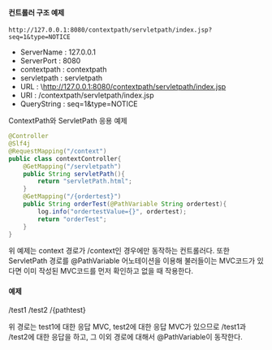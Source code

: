 #### 컨트롤러 구조 예제


`http://127.0.0.1:8080/contextpath/servletpath/index.jsp?seq=1&type=NOTICE`
* ServerName : 127.0.0.1
* ServerPort : 8080
* contextpath : contextpath
* servletpath : servletpath
* URL : \http://127.0.0.1:8080/contextpath/servletpath/index.jsp
* URI : /contextpath/servletpath/index.jsp
* QueryString : seq=1&type=NOTICE


ContextPath와 ServletPath 응용 예제
```java
@Controller
@Slf4j
@RequestMapping("/context")
public class contextController{
	@GetMapping("/servletpath")
	public String servletPath(){
		return "servletPath.html";
	}
	@GetMapping("/{ordertest}")
	public String orderTest(@PathVariable String ordertest){
		log.info("ordertestValue={}", ordertest);
		return "orderTest";
	}
}
```

위 예제는 context 경로가 /context인 경우에만 동작하는 컨트롤러다.
또한 ServletPath 경로를 @PathVariable 어노테이션을 이용해 불러들이는 MVC코드가 있다면
이미 작성된 MVC코드를 먼저 확인하고 없을 때 작용한다.

#### 예제
/test1
/test2
/{pathtest}

위 경로는 test1에 대한 응답 MVC, test2에 대한 응답 MVC가 있으므로
/test1과 /test2에 대한 응답을 하고, 그 이외 경로에 대해서 @PathVariable이 동작한다.